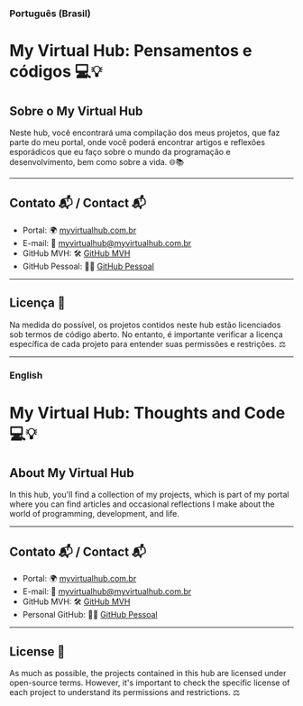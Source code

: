 ### **Português (Brasil)**
# My Virtual Hub: Pensamentos e códigos 💻💡

## Sobre o My Virtual Hub
Neste hub, você encontrará uma compilação dos meus projetos, que faz parte do meu portal, onde você poderá encontrar artigos e reflexões esporádicos que eu faço sobre o mundo da programação e desenvolvimento, bem como sobre a vida. 🌐📚  

---

## Contato 📬 / Contact 📬
- Portal: 🌍 [myvirtualhub.com.br](https://www.myvirtualhub.com.br)  
- E-mail: 📧 myvirtualhub@myvirtualhub.com.br  
- GitHub MVH: 🛠️ [GitHub MVH](https://github.com/my-virtual-hub)  
- GitHub Pessoal: 👨‍💻 [GitHub Pessoal](https://github.com/marco-quicula)  

---

## Licença 📜
Na medida do possível, os projetos contidos neste hub estão licenciados sob termos de código aberto. No entanto, é importante verificar a licença específica de cada projeto para entender suas permissões e restrições. ⚖️  

---

### **English**
# My Virtual Hub: Thoughts and Code 💻💡

## About My Virtual Hub
In this hub, you'll find a collection of my projects, which is part of my portal where you can find articles and occasional reflections I make about the world of programming, development, and life.

---

## Contato 📬 / Contact 📬
- Portal: 🌍 [myvirtualhub.com.br](https://www.myvirtualhub.com.br)  
- E-mail: 📧 myvirtualhub@myvirtualhub.com.br  
- GitHub MVH: 🛠️ [GitHub MVH](https://github.com/my-virtual-hub)  
- Personal GitHub: 👨‍💻 [GitHub Pessoal](https://github.com/marco-quicula)  

---

## License 📜
As much as possible, the projects contained in this hub are licensed under open-source terms. However, it's important to check the specific license of each project to understand its permissions and restrictions. ⚖️
